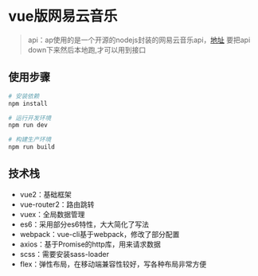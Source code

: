 # vue版网易云音乐

> api：ap使用的是一个开源的nodejs封装的网易云音乐api，[地址](https://binaryify.github.io/NeteaseCloudMusicApi/#/?id=%e5%ae%89%e8%a3%85)
要把api down下来然后本地跑,才可以用到接口

## 使用步骤

``` bash
# 安装依赖
npm install

# 运行开发环境
npm run dev

# 构建生产环境
npm run build

```

## 技术栈
 + vue2：基础框架
 + vue-router2：路由跳转
 + vuex：全局数据管理
 + es6：采用部分es6特性，大大简化了写法
 + webpack：vue-cli基于webpack，修改了部分配置
 + axios：基于Promise的http库，用来请求数据
 + scss：需要安装sass-loader
 + flex：弹性布局，在移动端兼容性较好，写各种布局非常方便

